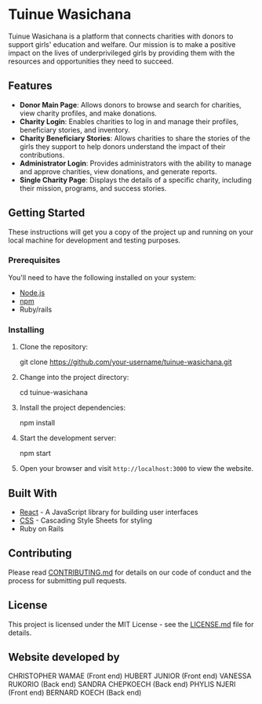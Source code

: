 # Tuinue Wasichana

Tuinue Wasichana is a platform that connects charities with donors to support girls' education and welfare. Our mission is to make a positive impact on the lives of underprivileged girls by providing them with the resources and opportunities they need to succeed.

## Features

- **Donor Main Page**: Allows donors to browse and search for charities, view charity profiles, and make donations.
- **Charity Login**: Enables charities to log in and manage their profiles, beneficiary stories, and inventory.
- **Charity Beneficiary Stories**: Allows charities to share the stories of the girls they support to help donors understand the impact of their contributions.
- **Administrator Login**: Provides administrators with the ability to manage and approve charities, view donations, and generate reports.
- **Single Charity Page**: Displays the details of a specific charity, including their mission, programs, and success stories.

## Getting Started

These instructions will get you a copy of the project up and running on your local machine for development and testing purposes.

### Prerequisites

You'll need to have the following installed on your system:

- [Node.js](https://nodejs.org/)
- [npm](https://www.npmjs.com/)
- Ruby/rails

### Installing

1. Clone the repository:

   git clone https://github.com/your-username/tuinue-wasichana.git
   
2. Change into the project directory:

   cd tuinue-wasichana
   

3. Install the project dependencies:

   npm install
   
4. Start the development server:

   npm start
   
   

5. Open your browser and visit `http://localhost:3000` to view the website.

## Built With

- [React](https://reactjs.org/) - A JavaScript library for building user interfaces
- [CSS](https://developer.mozilla.org/en-US/docs/Web/CSS) - Cascading Style Sheets for styling
- Ruby on Rails

## Contributing

Please read [CONTRIBUTING.md](link-to-contributing-file) for details on our code of conduct and the process for submitting pull requests.

## License

This project is licensed under the MIT License - see the [LICENSE.md](link-to-license-file) file for details.

## Website developed by 

CHRISTOPHER WAMAE (Front end)
HUBERT JUNIOR (Front end)
VANESSA RUKORIO (Back end)
SANDRA CHEPKOECH (Back end)
PHYLIS NJERI (Front end)
BERNARD KOECH (Back end)






